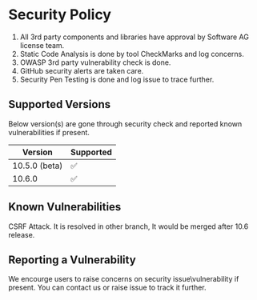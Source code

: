 # Security Policy
1. All 3rd party components and libraries have approval by Software AG license team.
2. Static Code Analysis is done by tool CheckMarks and log concerns.
3. OWASP 3rd party vulnerability check is done.
4. GitHub security alerts are taken care.
5. Security Pen Testing is done and log issue to trace further.

## Supported Versions

Below version(s) are gone through security check and reported known vulnerabilities if present.

| Version         | Supported             |
| --------------- | --------------------- |
| 10.5.0 (beta)   | :white_check_mark:    |
| 10.6.0  | :white_check_mark:    |


## Known Vulnerabilities
CSRF Attack. It is resolved in other branch, It would be merged after 10.6 release.

## Reporting a Vulnerability

We encourge users to raise concerns on security issue\vulnerability if present.
You can contact us or raise issue to track it further.
